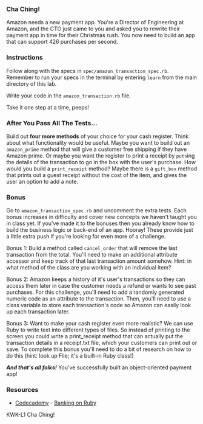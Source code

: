 ### Cha Ching!

Amazon needs a new payment app. You're a Director of Engineering at Amazon, and
the CTO just came to you and asked you to rewrite their payment app in time for
their Christmas rush. You now need to build an app that can support 426
purchases per second.  

### Instructions

Follow along with the specs in `spec/amazon_transaction_spec.rb`. Remember to
run your specs in the terminal by entering `learn` from the main directory of
this lab.

Write your code in the `amazon_transaction.rb` file.

Take it one step at a time, peeps!

### After You Pass All The Tests...

Build out **four more methods** of your choice for your cash register. Think
about what functionality would be useful. Maybe you want to build out an
`amazon_prime` method that will give a customer free shipping if they have
Amazon prime. Or maybe you want the register to print a receipt by `puts`ing the
details of the transaction to go in the box with the user's purchase. How would
you build a `print_receipt` method? Maybe there is a `gift_box` method that
prints out a guest receipt without the cost of the item, and gives the user an
option to add a note.

### Bonus

Go to `amazon_transaction_spec.rb` and uncomment the extra tests. Each bonus
increases in difficulty and cover new concepts we haven't taught you in class
yet. If you've made it to the bonuses then you already know how to build the
business logic or back-end of an app. Hooray! These provide just a little extra
push if you're looking for even more of a challenge.

Bonus 1: Build a method called `cancel_order` that will remove the last
transaction from the total. You'll need to make an additional attribute accessor
and keep track of that last transaction amount somehow. Hint: in what method of
the class are you working with an individual item?

Bonus 2: Amazon keeps a history of it's user's transactions so they can access
them later in case the customer needs a refund or wants to see past purchases.
For this challenge, you'll need to add a randomly generated numeric code as an
attribute to the transaction. Then, you'll need to use a class variable to store
each transaction's code so Amazon can easily look up each transaction later.

Bonus 3: Want to make your cash register even more realistic? We can use Ruby to
write text into different types of files. So instead of printing to the screen
you could write a print_receipt method that can actually put the transaction
details in a receipt.txt file, which your customers can print out or save. To
complete this bonus you'll need to do a bit of research on how to do this (hint:
look up File; it's a built-in Ruby class!)

***And that's all folks!*** You've successfully built an object-oriented payment app!

### Resources
* [Codecademy](http://www.codecademy.com/dashboard) - [Banking on Ruby](http://www.codecademy.com/courses/ruby-beginner-en-32cN3/0/1)

<p data-visibility='hidden'>KWK-L1 Cha Ching!</p>

